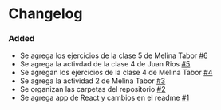 # Changelog

### Added
- Se agrega los ejercicios de la clase 5 de Melina Tabor [#6](https://github.com/melinatabor/ProyectoDAWeb/pull/6)
- Se agrega la activdad de la clase 4 de Juan Rios [#5](https://github.com/melinatabor/ProyectoDAWeb/pull/5)
- Se agregan los ejercicios de la clase 4 de Melina Tabor [#4](https://github.com/melinatabor/ProyectoDAWeb/pull/4)
- Se agrega la actividad 2 de Melina Tabor [#3](https://github.com/melinatabor/ProyectoDAWeb/pull/3)
- Se organizan las carpetas del repositorio [#2](https://github.com/melinatabor/ProyectoDAWeb/pull/2)
- Se agrega app de React y cambios en el readme [#1](https://github.com/melinatabor/ProyectoDAWeb/pull/1)
